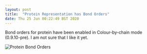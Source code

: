```yaml
---
layout: post
title:  "Protein Representation has Bond Orders"
date: Thu 25 Jun 00:22:49 BST 2020
---
```


Bond orders for protein have been enabled in Colour-by-chain mode (0.9.10-pre).
I am not sure that I like it yet.

![Protein Bond Orders]({{"../../../images/2020-06-Protein-bond-orders.png"}})

